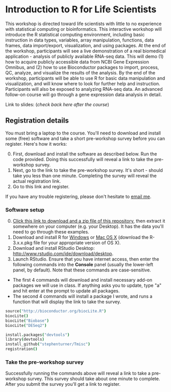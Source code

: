 # Introduction to R for Life Scientists

This workshop is directed toward life scientists with little to no experience with statistical computing or bioinformatics. This interactive workshop will introduce the R statistical computing environment, including basic instruction in data types, variables, array manipulation, functions, data frames, data import/export, visualization, and using packages. At the end of the workshop, participants will see a live demonstration of a real biomedical application - analysis of publicly available RNA-seq data. This will demo (1) how to acquire publicly accessible data from NCBI Gene Expression Omnibus, and (2) how to use Bioconductor packages to import, process, QC, analyze, and visualize the results of the analysis. By the end of the workshop, participants will be able to use R for basic data manipulation and visualization, and will know where to look for further help and instruction. Participants will also be exposed to analyzing RNA-seq data. An advanced follow-on course will go through a gene expression data analysis in detail.

Link to slides: (*check back here after the course*)

## Registration details

You must bring a laptop to the course. You'll need to download and install some (free) software and take a short pre-workshop survey before you can register. Here's how it works:

0. First, download and install the software as described below. Run the code provided. Doing this successfully will reveal a link to take the pre-workshop survey.
0. Next, go to the link to take the pre-workshop survey. It's short - should take you less than one minute. Completing the survey will reveal the actual registration link.
0. Go to this link and register.

If you have any trouble registering, please don't hesitate to [email me](http://stephenturner.us/email).

### Software setup

0. [Click this link to download and a zip file of this repository](https://github.com/stephenturner/teaching/archive/master.zip), then extract it somewhere on your computer (e.g. your Desktop). It has the data you'll need to go through these examples.
0. Download and install R for [Windows](http://cran.r-project.org/bin/windows/base/) or [Mac OS X](http://cran.r-project.org/bin/macosx/) (download the R-3.x.x.pkg file for your appropriate version of OS X).
0. Download and install RStudio Desktop: <http://www.rstudio.com/ide/download/desktop>.
0. Launch RStudio. Ensure that you have internet access, then enter the following commands into the **Console** panel (usually the lower-left panel, by default). Note that these commands are case-sensitive.
  * The first 4 commands will download and install necessary add-on packages we will use in class. If anything asks you to update, type "a" and hit enter at the prompt to update all packages.
  * The second 4 commands will install a package I wrote, and runs a function that will display the link to take the survey.

```coffee
source("http://bioconductor.org/biocLite.R")
biocLite()
biocLite("Biobase")
biocLite("DESeq2")

install.packages("devtools")
library(devtools)
install_github("stephenturner/Tmisc")
registration()
```

### Take the pre-workshop survey

Successfully running the commands above will reveal a link to take a pre-workshop survey. This survey should take about one minute to complete. After you submit the survey you'll get a link to register. 
